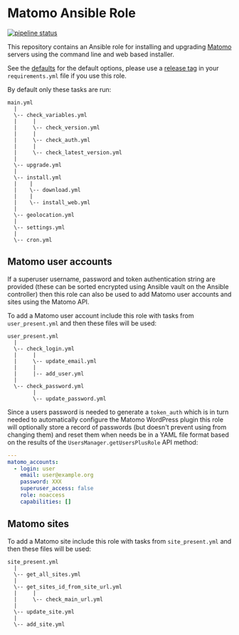 # Matomo Ansible Role

[![pipeline status](https://git.coop/webarch/matomo/badges/master/pipeline.svg)](https://git.coop/webarch/matomo/-/commits/master)

This repository contains an Ansible role for installing and upgrading
[Matomo](https://matomo.org/) servers using the command line and web based
installer.

See the [defaults](defaults/main.yml) for the default options, please use a
[release tag](https://git.coop/webarch/matomo/-/releases) in your
`requirements.yml` file if you use this role.

By default only these tasks are run:

```
main.yml
  |
  \-- check_variables.yml
  |     |
  |     \-- check_version.yml
  |     |
  |     \-- check_auth.yml
  |     |
  |     \-- check_latest_version.yml
  |
  \-- upgrade.yml
  |
  \-- install.yml
  |    |
  |    \-- download.yml
  |    |
  |    \-- install_web.yml
  |
  \-- geolocation.yml
  |
  \-- settings.yml
  |
  \-- cron.yml
```

## Matomo user accounts

If a superuser username, password and token authentication string are provided
(these can be sorted encrypted using Ansible vault on the Ansible controller)
then this role can also be used to add Matomo user accounts and sites using
the Matomo API.

To add a Matomo user account include this role with tasks from
`user_present.yml` and then these files will be used:


```
user_present.yml
  |
  \-- check_login.yml
  |     |
  |     \-- update_email.yml
  |     |
  |     |-- add_user.yml
  |
  \-- check_password.yml
        |
        \-- update_password.yml
```

Since a users password is needed to generate a `token_auth` which is in turn
needed to automatically configure the Matomo WordPress plugin this role will
optionally store a record of passwords (but doesn't prevent using from changing
them) and reset them when needs be in a YAML file format based on the results
of the `UsersManager.getUsersPlusRole` API method:

```yml
---
matomo_accounts:
  - login: user 
    email: user@example.org
    password: XXX
    superuser_access: false
    role: noaccess
    capabilities: []
```

## Matomo sites

To add a Matomo site include this role with tasks from `site_present.yml` and
then these files will be used:

```
site_present.yml
  |
  \-- get_all_sites.yml
  |
  \-- get_sites_id_from_site_url.yml
  |     |
  |     \-- check_main_url.yml
  |
  \-- update_site.yml
  |
  \-- add_site.yml
```
